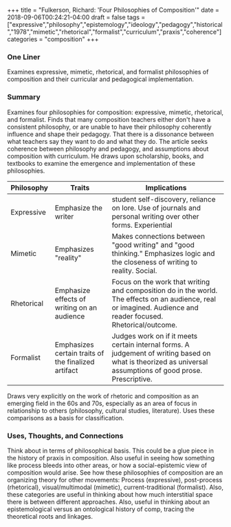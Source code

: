 +++
title = "Fulkerson, Richard: 'Four Philosophies of Composition'"
date = 2018-09-06T00:24:21-04:00
draft = false
tags = ["expressive","philosophy","epistemology","ideology","pedagogy","historical","1978","mimetic","rhetorical","formalist","curriculum","praxis","coherence"]
categories = "composition"
+++
### One Liner
Examines expressive, mimetic, rhetorical, and formalist philosophies of composition and their curricular and pedagogical implementation.

### Summary
Examines four philosophies for composition: expressive, mimetic, rhetorical, and formalist. Finds that many composition teachers either don't have a consistent philosophy, or are unable to have their philosophy coherently influence and shape their pedagogy. That there is a dissonance between what teachers say they want to do and what they do. The article seeks coherence between philosophy and pedagogy, and assumptions about composition with curriculum. He draws upon scholarship, books, and textbooks to examine the emergence and implementation of these philosophies.

Philosophy | Traits | Implications
---|---|---
Expressive | Emphasize the writer | student self-discovery, reliance on lore. Use of journals and personal writing over other forms. Experiential
Mimetic | Emphasizes "reality" | Makes connections between "good writing" and "good thinking." Emphasizes logic and the closeness of writing to reality. Social.
Rhetorical | Emphasize effects of writing on an audience | Focus on the work that writing and composition do in the world. The effects on an audience, real or imagined. Audience and reader focused. Rhetorical/outcome.
Formalist | Emphasizes certain traits of the finalized artifact | Judges work on if it meets certain internal forms. A judgement of writing based on what is theorized as universal assumptions of good prose. Prescriptive.

Draws very explicitly on the work of rhetoric and composition as an emerging field in the 60s and 70s, especially as an area of focus in relationship to others (philosophy, cultural studies, literature). Uses these comparisons as a basis for classification.

### Uses, Thoughts, and Connections
Think about in terms of philosophical basis. This could be a glue piece in the history of praxis in composition. Also useful in seeing how something like process bleeds into other areas, or how a social-epistemic view of composition would arise. See how these philosophies of composition are an organizing theory for other movements: Process (expressive), post-process (rhetorical), visual/multimodal (mimetic), current-traditional (formalist). Also, these categories are useful in thinking about how much interstitial space there is between different approaches. Also, useful in thinking about an epistemological versus an ontological history of comp, tracing the theoretical roots and linkages.
